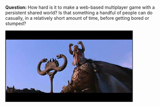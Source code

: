 **Question:** How hard is it to make a web-based multiplayer game with a persistent shared world? Is that something a handful of people can do casually, in a relatively short amount of time, before getting bored or stumped?

![Thulsa Doom](./thulsa-doom.jpg)
